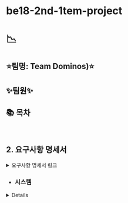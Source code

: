 # be18-2nd-1tem-project

# 📉 
## ⭐팀명: Team Dominos)⭐

## ✨팀원✨


## 📚 목차

<br>

## <a id="requirements"></a>2. 요구사항 명세서

<details>
<summary>요구사항 명세서 링크</summary>
<div markdown="1">
[[https://docs.google.com/spreadsheets/d/1rTjaT62c36xYGsWzVaBISN6cNFUnTbNTU2lRPsEm0gU/edit?gid=67669380#gid=67669380](https://docs.google.com/spreadsheets/d/1atr55TXd0Bk1su-PHP-4pP_yuwYqgyo55p04q3iMQh0/edit?gid=726808703#gid=726808703)]
</div>
</details>

- ### 시스템
 <details>

</div>
</details>
<br>
